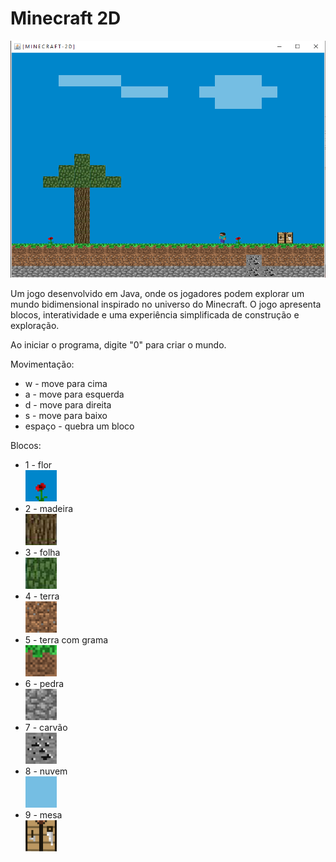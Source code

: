 <!DOCTYPE html>
<html lang="en">
<head>
    <meta charset="UTF-8">
    <meta name="viewport" content="width=device-width, initial-scale=1.0">
</head>
<body>
    <h1>Minecraft 2D</h1>
    <img src="https://github.com/dysoouz/Minecraft_2D/blob/master/MInecraft2D/src/Resource/Abertura.png" alt="Jogo Aberto">
    <p>Um jogo desenvolvido em Java, onde os jogadores podem explorar um mundo bidimensional inspirado no universo do Minecraft. O jogo apresenta blocos, interatividade e uma experiência simplificada de construção e exploração.</p>
    <p>Ao iniciar o programa, digite "0" para criar o mundo.</p>
    <p>Movimentação:</p>
    <ul>
        <li> w - move para cima</li>
        <li> a - move para esquerda</li>
        <li> d - move para direita</li>
        <li> s - move para baixo</li>
        <li> espaço - quebra um bloco</li>
    </ul>
    <p>Blocos:</p>
    <ul>
        <li>1 - flor <br><img src="https://github.com/dysoouz/Minecraft_2D/blob/master/MInecraft2D/src/Resource/flor.png" alt="flor" width="50" height="50"></li>
        <li>2 - madeira <br><img src="https://github.com/dysoouz/Minecraft_2D/blob/master/MInecraft2D/src/Resource/tronco.png" alt="madeira" width="50" height="50"></li>
        <li>3 - folha <br><img src="https://github.com/dysoouz/Minecraft_2D/blob/master/MInecraft2D/src/Resource/folhas.png" alt="folha" width="50" height="50"></li>
        <li>4 - terra <br><img src="https://github.com/dysoouz/Minecraft_2D/blob/master/MInecraft2D/src/Resource/bloco_terra.png" alt="terra" width="50" height="50"></li>
        <li>5 - terra com grama <br><img src="https://github.com/dysoouz/Minecraft_2D/blob/master/MInecraft2D/src/Resource/bloco_terra_com_grama.png" alt="terra com grama" width="50" height="50"></li>
        <li>6 - pedra <br><img src="https://github.com/dysoouz/Minecraft_2D/blob/master/MInecraft2D/src/Resource/bloco_pedra.png" alt="pedra" width="50" height="50"></li>
        <li>7 - carvão <br><img src="https://github.com/dysoouz/Minecraft_2D/blob/master/MInecraft2D/src/Resource/minerio_de_Carvao.png" alt="carvão" width="50" height="50"></li>
        <li>8 - nuvem <br><img src="https://github.com/dysoouz/Minecraft_2D/blob/master/MInecraft2D/src/Resource/nuvem.png" alt="nuvem" width="50" height="50"></li>
        <li>9 - mesa <br><img src="https://github.com/dysoouz/Minecraft_2D/blob/master/MInecraft2D/src/Resource/crafting_table.png" alt="mesa" width="50" height="50"></li>
    </ul>
</body>
</html>
